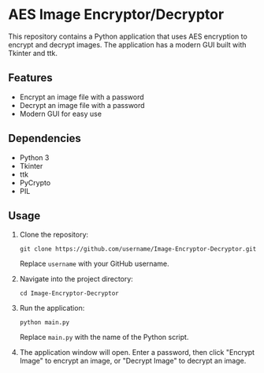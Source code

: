 # AES Image Encryptor/Decryptor

This repository contains a Python application that uses AES encryption to encrypt and decrypt images. The application has a modern GUI built with Tkinter and ttk.

## Features

- Encrypt an image file with a password
- Decrypt an image file with a password
- Modern GUI for easy use

## Dependencies

- Python 3
- Tkinter
- ttk
- PyCrypto
- PIL

## Usage

1. Clone the repository:
    ```
    git clone https://github.com/username/Image-Encryptor-Decryptor.git
    ```
    Replace `username` with your GitHub username.

2. Navigate into the project directory:
    ```
    cd Image-Encryptor-Decryptor
    ```

3. Run the application:
    ```
    python main.py
    ```
    Replace `main.py` with the name of the Python script.

4. The application window will open. Enter a password, then click "Encrypt Image" to encrypt an image, or "Decrypt Image" to decrypt an image.
